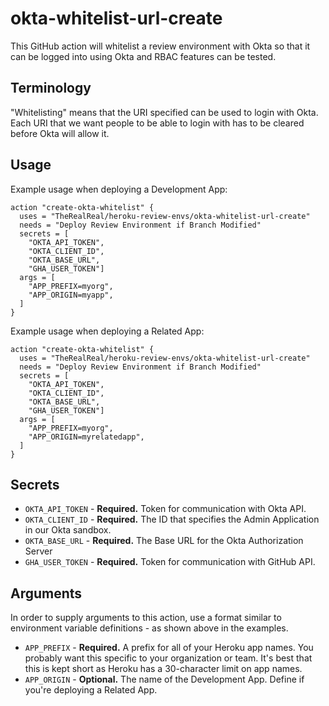# okta-whitelist-url-create

This GitHub action will whitelist a review environment with Okta so that it can be logged into using Okta and RBAC features can be tested.

## Terminology

"Whitelisting" means that the URI specified can be used to login with Okta. Each URI that we want people to be able to login with has to be cleared before Okta will allow it. 

## Usage

Example usage when deploying a Development App:

```
action "create-okta-whitelist" {
  uses = "TheRealReal/heroku-review-envs/okta-whitelist-url-create"
  needs = "Deploy Review Environment if Branch Modified"
  secrets = [
    "OKTA_API_TOKEN",
    "OKTA_CLIENT_ID",
    "OKTA_BASE_URL",
    "GHA_USER_TOKEN"]
  args = [
    "APP_PREFIX=myorg",
    "APP_ORIGIN=myapp",
  ]
}
```

Example usage when deploying a Related App:

```
action "create-okta-whitelist" {
  uses = "TheRealReal/heroku-review-envs/okta-whitelist-url-create"
  needs = "Deploy Review Environment if Branch Modified"
  secrets = [
    "OKTA_API_TOKEN",
    "OKTA_CLIENT_ID",
    "OKTA_BASE_URL",
    "GHA_USER_TOKEN"]
  args = [
    "APP_PREFIX=myorg",
    "APP_ORIGIN=myrelatedapp",
  ]
}
```

## Secrets

* `OKTA_API_TOKEN` - **Required.** Token for communication with Okta API.
* `OKTA_CLIENT_ID` - **Required.** The ID that specifies the Admin Application in our Okta sandbox.
* `OKTA_BASE_URL`  - **Required.** The Base URL for the Okta Authorization Server
* `GHA_USER_TOKEN` - **Required.** Token for communication with GitHub API.

## Arguments

In order to supply arguments to this action, use a format similar to environment variable definitions - as shown above in the examples.

* `APP_PREFIX` - **Required.** A prefix for all of your Heroku app names. You probably want this specific to your organization or team. It's best that this is kept short as Heroku has a 30-character limit on app names.
* `APP_ORIGIN` - **Optional.** The name of the Development App. Define if you're deploying a Related App.
